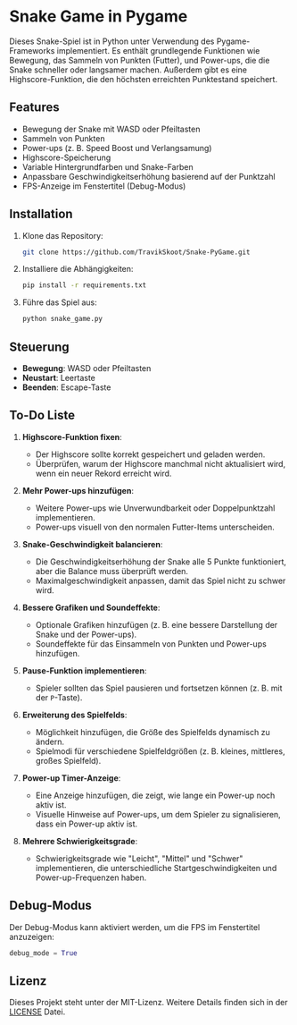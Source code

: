 
# Snake Game in Pygame

Dieses Snake-Spiel ist in Python unter Verwendung des Pygame-Frameworks implementiert. Es enthält grundlegende Funktionen wie Bewegung, das Sammeln von Punkten (Futter), und Power-ups, die die Snake schneller oder langsamer machen. Außerdem gibt es eine Highscore-Funktion, die den höchsten erreichten Punktestand speichert.

## Features

- Bewegung der Snake mit WASD oder Pfeiltasten
- Sammeln von Punkten
- Power-ups (z. B. Speed Boost und Verlangsamung)
- Highscore-Speicherung
- Variable Hintergrundfarben und Snake-Farben
- Anpassbare Geschwindigkeitserhöhung basierend auf der Punktzahl
- FPS-Anzeige im Fenstertitel (Debug-Modus)

## Installation

1. Klone das Repository:
   ```bash
   git clone https://github.com/TravikSkoot/Snake-PyGame.git
   ```
2. Installiere die Abhängigkeiten:
   ```bash
   pip install -r requirements.txt
   ```
3. Führe das Spiel aus:
   ```bash
   python snake_game.py
   ```

## Steuerung

- **Bewegung**: WASD oder Pfeiltasten
- **Neustart**: Leertaste
- **Beenden**: Escape-Taste

## To-Do Liste

1. **Highscore-Funktion fixen**: 
   - Der Highscore sollte korrekt gespeichert und geladen werden. 
   - Überprüfen, warum der Highscore manchmal nicht aktualisiert wird, wenn ein neuer Rekord erreicht wird.

2. **Mehr Power-ups hinzufügen**:
   - Weitere Power-ups wie Unverwundbarkeit oder Doppelpunktzahl implementieren.
   - Power-ups visuell von den normalen Futter-Items unterscheiden.

3. **Snake-Geschwindigkeit balancieren**:
   - Die Geschwindigkeitserhöhung der Snake alle 5 Punkte funktioniert, aber die Balance muss überprüft werden.
   - Maximalgeschwindigkeit anpassen, damit das Spiel nicht zu schwer wird.

4. **Bessere Grafiken und Soundeffekte**:
   - Optionale Grafiken hinzufügen (z. B. eine bessere Darstellung der Snake und der Power-ups).
   - Soundeffekte für das Einsammeln von Punkten und Power-ups hinzufügen.

5. **Pause-Funktion implementieren**:
   - Spieler sollten das Spiel pausieren und fortsetzen können (z. B. mit der `P`-Taste).

6. **Erweiterung des Spielfelds**:
   - Möglichkeit hinzufügen, die Größe des Spielfelds dynamisch zu ändern.
   - Spielmodi für verschiedene Spielfeldgrößen (z. B. kleines, mittleres, großes Spielfeld).

7. **Power-up Timer-Anzeige**:
   - Eine Anzeige hinzufügen, die zeigt, wie lange ein Power-up noch aktiv ist.
   - Visuelle Hinweise auf Power-ups, um dem Spieler zu signalisieren, dass ein Power-up aktiv ist.

8. **Mehrere Schwierigkeitsgrade**:
   - Schwierigkeitsgrade wie "Leicht", "Mittel" und "Schwer" implementieren, die unterschiedliche Startgeschwindigkeiten und Power-up-Frequenzen haben.

## Debug-Modus

Der Debug-Modus kann aktiviert werden, um die FPS im Fenstertitel anzuzeigen:
```python
debug_mode = True
```

## Lizenz

Dieses Projekt steht unter der MIT-Lizenz. Weitere Details finden sich in der [LICENSE](LICENSE.md) Datei.
